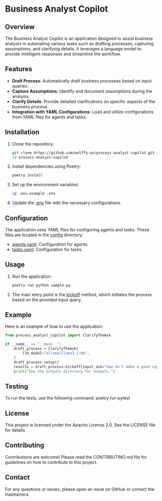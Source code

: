 # Business Analyst Copilot

## Overview

The Business Analyst Copilot is an application designed to assist business analysts in automating various tasks such as drafting processes, capturing assumptions, and clarifying details. It leverages a language model to provide intelligent responses and streamline the workflow.

## Features

- **Draft Process**: Automatically draft business processes based on input queries.
- **Capture Assumptions**: Identify and document assumptions during the analysis.
- **Clarify Details**: Provide detailed clarifications on specific aspects of the business process.
- **Integration with YAML Configurations**: Load and utilize configurations from YAML files for agents and tasks.

## Installation

1. Clone the repository:
    ```sh
    git clone https://github.com/wolffy-au/process-analyst-copilot.git
    cd process-analyst-copilot
    ```

2. Install dependencies using Poetry:
    ```sh
    poetry install
    ```

3. Set up the environment variables:
    ```sh
    cp .env.example .env
    ```

4. Update the [.env](http://_vscodecontentref_/1) file with the necessary configurations.

## Configuration

The application uses YAML files for configuring agents and tasks. These files are located in the [config](http://_vscodecontentref_/2) directory:

- [agents.yaml](http://_vscodecontentref_/3): Configuration for agents.
- [tasks.yaml](http://_vscodecontentref_/4): Configuration for tasks.

## Usage

1. Run the application:
    ```sh
    poetry run python sample.py
    ```

2. The main entry point is the [kickoff](http://_vscodecontentref_/5) method, which initiates the process based on the provided input query.

## Example

Here is an example of how to use the application:

```python
from process_analyst_copilot import ClarifyTheAsk

if __name__ == "__main__":
    draft_process = ClarifyTheAsk(
        llm_model="ollama/llama3.1:8b",
    )
    draft_process.setup()
    results = draft_process.kickoff(input_ask="How do I make a good cup of tea?")
    print("See the outputs directory for outputs.")
```

## Testing

To run the tests, use the following command:
    poetry run pytest

## License

This project is licensed under the Apache License 2.0. See the LICENSE file for details.

## Contributing

Contributions are welcome! Please read the CONTRIBUTING.md file for guidelines on how to contribute to this project.

## Contact

For any questions or issues, please open an issue on GitHub or contact the maintainers.

